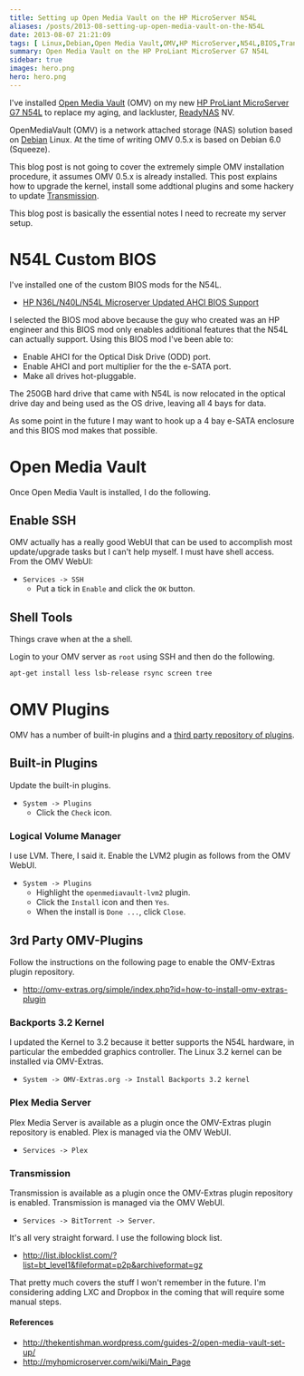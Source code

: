 ```yaml
---
title: Setting up Open Media Vault on the HP MicroServer N54L
aliases: /posts/2013-08-setting-up-open-media-vault-on-the-N54L
date: 2013-08-07 21:21:09
tags: [ Linux,Debian,Open Media Vault,OMV,HP MicroServer,N54L,BIOS,Transmission,Plex Media Server ]
summary: Open Media Vault on the HP ProLiant MicroServer G7 N54L
sidebar: true
images: hero.png
hero: hero.png
---
```


I've installed [Open Media Vault](http://www.openmediavault.org/) (OMV)
on my new [HP ProLiant MicroServer G7 N54L](http://www8.hp.com/uk/en/products/proliant-servers/product-detail.html?oid=5336624)
to replace my aging, and lackluster, [ReadyNAS](http://www.readynas.com) NV.

OpenMediaVault (OMV) is a network attached storage (NAS) solution based on
[Debian](http://www.debian.org) Linux. At the time of writing OMV 0.5.x is
based on Debian 6.0 (Squeeze).

This blog post is not going to cover the extremely simple OMV installation
procedure, it assumes OMV 0.5.x is already installed. This post explains
how to upgrade the kernel, install some addtional plugins and some hackery
to update [Transmission](http://www.transmissionbt.com/).

This blog post is basically the essential notes I need to recreate my server setup.

# N54L Custom BIOS

I've installed one of the custom BIOS mods for the N54L.

  * [HP N36L/N40L/N54L Microserver Updated AHCI BIOS Support](http://www.avforums.com/forums/networking-nas/1521657-hp-n36l-n40l-n54l-microserver-updated-ahci-bios-support.html)

I selected the BIOS mod above because the guy who created was an HP engineer and
this BIOS mod only enables additional features that the N54L can actually support.
Using this BIOS mod I've been able to:

  * Enable AHCI for the Optical Disk Drive (ODD) port.
  * Enable AHCI and port multiplier for the the e-SATA port.
  * Make all drives hot-pluggable.

The 250GB hard drive that came with N54L is now relocated in the optical drive day
and being used as the OS drive, leaving all 4 bays for data.

As some point in the future I may want to hook up a 4 bay e-SATA enclosure and this
BIOS mod makes that possible.

# Open Media Vault

Once Open Media Vault is installed, I do the following.

## Enable SSH

OMV actually has a really good WebUI that can be used to accomplish most
update/upgrade tasks but I can't help myself. I must have shell access. From
the OMV WebUI:

  * `Services -> SSH`
    * Put a tick in `Enable` and click the `OK` button.

## Shell Tools

Things crave when at the a shell.

Login to your OMV server as `root` using SSH and then do the following.

```bash
apt-get install less lsb-release rsync screen tree
```

# OMV Plugins

OMV has a number of built-in plugins and a [third party repository of plugins](http://omv-plugins.org).

## Built-in Plugins

Update the built-in plugins.

  * `System -> Plugins`
    * Click the `Check` icon.

### Logical Volume Manager

I use LVM. There, I said it. Enable the LVM2 plugin as follows from the OMV WebUI.

  * `System -> Plugins`
    * Highlight the `openmediavault-lvm2` plugin.
    * Click the `Install` icon and then `Yes`.
    * When the install is `Done ...`, click `Close`.

## 3rd Party OMV-Plugins

Follow the instructions on the following page to enable the OMV-Extras plugin repository.

 * <http://omv-extras.org/simple/index.php?id=how-to-install-omv-extras-plugin>

### Backports 3.2 Kernel

I updated the Kernel to 3.2 because it better supports the N54L hardware, in
particular the embedded graphics controller. The Linux 3.2 kernel can be
installed via OMV-Extras.

  * `System -> OMV-Extras.org -> Install Backports 3.2 kernel`

### Plex Media Server

Plex Media Server is available as a plugin once the OMV-Extras plugin
repository is enabled. Plex is managed via the OMV WebUI.

  * `Services -> Plex`

### Transmission

Transmission is available as a plugin once the OMV-Extras plugin repository is
enabled. Transmission is managed via the OMV WebUI.

  * `Services -> BitTorrent -> Server`.

It's all very straight forward. I use the following block list.

  * <http://list.iblocklist.com/?list=bt_level1&fileformat=p2p&archiveformat=gz>

That pretty much covers the stuff I won't remember in the future. I'm considering
adding LXC and Dropbox in the coming that will require some manual steps.

#### References
  * <http://thekentishman.wordpress.com/guides-2/open-media-vault-set-up/>
  * <http://myhpmicroserver.com/wiki/Main_Page>
